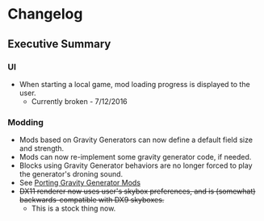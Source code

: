# Changelog

## Executive Summary

### UI
  * When starting a local game, mod loading progress is displayed to the user.
    * Currently broken - 7/12/2016

### Modding
  * Mods based on Gravity Generators can now define a default field size and strength.
  * Mods can now re-implement some gravity generator code, if needed.
  * Blocks using Gravity Generator behaviors are no longer forced to play the generator's droning sound.
  * See [Porting Gravity Generator Mods](docs/porting/gravity_generators.md)
  * <s>DX11 renderer now uses user's skybox preferences, and is (somewhat) backwards-compatible with DX9 skyboxes.</s>
    * This is a stock thing now.
